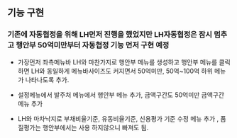﻿## 기능 구현

### 기존에 자동협정을 위해  LH먼저 진행을 했었지만 LH자동협정은 잠시 멈추고 행안부 50억미만부터 자동협정 기능 먼저 구현 예정

- 가장먼저 좌측메뉴바 LH와 마찬가지로 행안부 메뉴를 생성하고 행안부 메뉴를 클릭하면 LH와 동일하게 메뉴바사이즈도 커지면서 50억미만, 50억~100억 하위 메뉴가 나타나도록 추가.


- 설정메뉴에서 발주처 메뉴에서 행안부 메뉴 추가, 금액구간도 50억미만 금액구간  메뉴 추가
- LH와 마차낙지로 부채비율기준, 유동비율기준, 신용평가 기준 수정 메뉴 추가 , 품질평가는 행안부에서는 사용 하지않으니 빠져도 됨.


